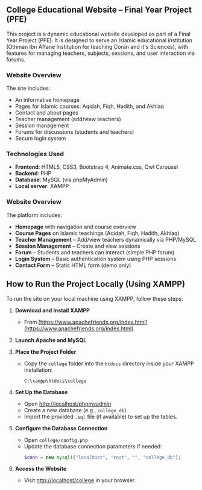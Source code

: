 ## College Educational Website – Final Year Project (PFE)

This project is a dynamic educational website developed as part of a Final Year Project (PFE). It is designed to serve an Islamic educational institution (Othman Ibn Affane Institution for teaching Coran and it's Sciences), with features for managing teachers, subjects, sessions, and user interaction via forums.

###  Website Overview

The site includes:
- An informative homepage
- Pages for Islamic courses: Aqidah, Fiqh, Hadith, and Akhlaq
- Contact and about pages
- Teacher management (add/view teachers)
- Session management
- Forums for discussions (students and teachers)
- Secure login system

###  Technologies Used

- **Frontend**: HTML5, CSS3, Bootstrap 4, Animate.css, Owl Carousel
- **Backend**: PHP
- **Database**: MySQL (via phpMyAdmin)
- **Local server**: XAMPP

###  Website Overview

The platform includes:

-  **Homepage** with navigation and course overview
-  **Course Pages** on Islamic teachings (Aqidah, Fiqh, Hadith, Akhlaq)
-  **Teacher Management** – Add/view teachers dynamically via PHP/MySQL
-  **Session Management** – Create and view sessions
-  **Forum** – Students and teachers can interact (simple PHP forum)
-  **Login System** – Basic authentication system using PHP sessions
-  **Contact Form** – Static HTML form (demo only)


##  How to Run the Project Locally (Using XAMPP)

To run the site on your local machine using XAMPP, follow these steps:

1. **Download and Install XAMPP**
   - From [https://www.apachefriends.org/index.html](https://www.apachefriends.org/index.html)

2. **Launch Apache and MySQL**

3. **Place the Project Folder**
   - Copy the `college` folder into the `htdocs` directory inside your XAMPP installation:
     ```
     C:\xampp\htdocs\college
     ```

4. **Set Up the Database**
   - Open [http://localhost/phpmyadmin](http://localhost/phpmyadmin)
   - Create a new database (e.g., `college_db`)
   - Import the provided `.sql` file (if available) to set up the tables.

5. **Configure the Database Connection**
   - Open `college/config.php`
   - Update the database connection parameters if needed:
     ```php
     $conn = new mysqli("localhost", "root", "", "college_db");
     ```

6. **Access the Website**
   - Visit [http://localhost/college](http://localhost/college) in your browser.



